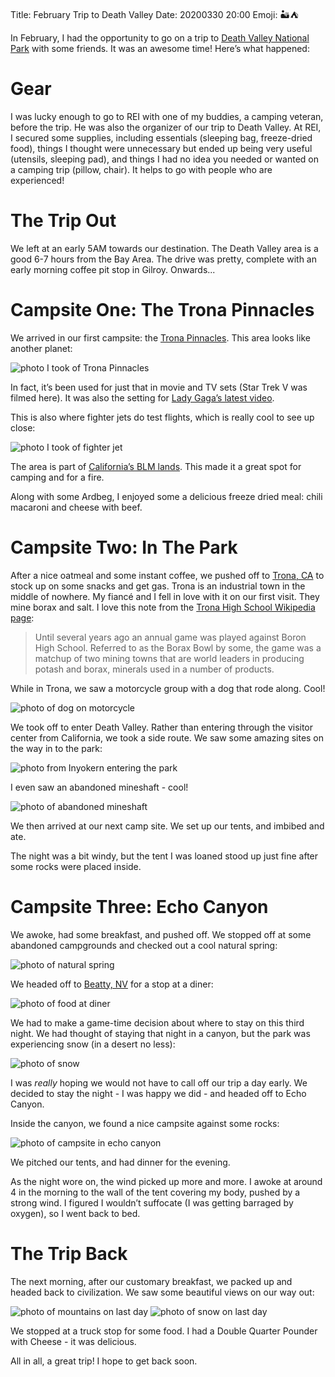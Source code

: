 Title: February Trip to Death Valley
Date: 20200330 20:00
Emoji: 🏜️⛺

In February, I had the opportunity to go on a trip to [Death Valley National Park](https://en.m.wikipedia.org/wiki/Death_Valley_National_Park) with some friends. It was an awesome time! Here’s what happened:

# Gear

I was lucky enough to go to REI with one of my buddies, a camping veteran, before the trip. He was also the organizer of our trip to Death Valley. At REI, I secured some supplies, including essentials (sleeping bag, freeze-dried food), things I thought were unnecessary but ended up being very useful (utensils, sleeping pad), and things I had no idea you needed or wanted on a camping trip (pillow, chair). It helps to go with people who are experienced!

# The Trip Out

We left at an early 5AM towards our destination. The Death Valley area is a good 6-7 hours from the Bay Area. The drive was pretty, complete with an early morning coffee pit stop in Gilroy. Onwards...

# Campsite One: The Trona Pinnacles

We arrived in our first campsite: the [Trona Pinnacles](https://en.m.wikipedia.org/wiki/Trona_Pinnacles). This area looks like another planet:

![photo I took of Trona Pinnacles](/media/dv_pinnacles.jpeg)

In fact, it’s been used for just that in movie and TV sets (Star Trek V was filmed here). It was also the setting for [Lady Gaga’s latest video](https://m.youtube.com/watch?v=5L6xyaeiV58).

This is also where fighter jets do test flights, which is really cool to see up close:

![photo I took of fighter jet](/media/dv_jet.jpeg)

The area is part of [California’s BLM lands](https://en.wikipedia.org/wiki/Bureau_of_Land_Management). This made it a great spot for camping and for a fire.

Along with some Ardbeg, I enjoyed some a delicious freeze dried meal: chili macaroni and cheese with beef.

# Campsite Two: In The Park

After a nice oatmeal and some instant coffee, we pushed off to [Trona, CA](https://en.wikipedia.org/wiki/Trona,_San_Bernardino_County,_California) to stock up on some snacks and get gas. Trona is an industrial town in the middle of nowhere. My fiancé and I fell in love with it on our first visit. They mine borax and salt. I love this note from the [Trona High School Wikipedia page](https://en.wikipedia.org/wiki/Trona_High_School):

> Until several years ago an annual game was played against Boron High School. Referred to as the Borax Bowl by some, the game was a matchup of two mining towns that are world leaders in producing potash and borax, minerals used in a number of products.

While in Trona, we saw a motorcycle group with a dog that rode along. Cool!

![photo of dog on motorcycle](/media/dv_dog.jpeg)

We took off to enter Death Valley. Rather than entering through the visitor center from California, we took a side route. We saw some amazing sites on the way in to the park:

![photo from Inyokern entering the park](/media/dv_enter.jpeg)

I even saw an abandoned mineshaft - cool!

![photo of abandoned mineshaft](/media/dv_mineshaft.jpeg)

We then arrived at our next camp site. We set up our tents, and imbibed and ate.

The night was a bit windy, but the tent I was loaned stood up just fine after some rocks were placed inside.

# Campsite Three: Echo Canyon

We awoke, had some breakfast, and pushed off. We stopped off at some abandoned campgrounds and checked out a cool natural spring:

![photo of natural spring](/media/dv_spring.jpeg)

We headed off to [Beatty, NV](https://en.wikipedia.org/wiki/Beatty,_Nevada) for a stop at a diner:

![photo of food at diner](/media/dv_diner.jpeg)

We had to make a game-time decision about where to stay on this third night. We had thought of staying that night in a canyon, but the park was experiencing snow (in a desert no less):

![photo of snow](/media/dv_snow.jpeg)

I was *really* hoping we would not have to call off our trip a day early. We decided to stay the night - I was happy we did - and headed off to Echo Canyon.

Inside the canyon, we found a nice campsite against some rocks:

![photo of campsite in echo canyon](/media/dv_echo.jpeg)

We pitched our tents, and had dinner for the evening.

As the night wore on, the wind picked up more and more. I awoke at around 4 in the morning to the wall of the tent covering my body, pushed by a strong wind. I figured I wouldn’t suffocate (I was getting barraged by oxygen), so I went back to bed.

# The Trip Back

The next morning, after our customary breakfast, we packed up and headed back to civilization. We saw some beautiful views on our way out:

![photo of mountains on last day](/media/dv_exit1.jpeg)
![photo of snow on last day](/media/dv_exit2.jpeg)

We stopped at a truck stop for some food. I had a Double Quarter Pounder with Cheese - it was delicious.

All in all, a great trip! I hope to get back soon.